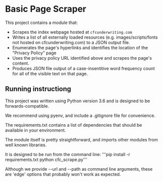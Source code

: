 # Basic Page Scraper

This project contains a module that:

- Scrapes the index webpage hosted at `cfcunderwriting.com`
- Writes a list of all externally loaded resources (e.g. images/scripts/fonts not hosted
  on cfcunderwriting.com) to a JSON output file.
- Enumerates the page's hyperlinks and identifies the location of the "Privacy Policy"
  page
- Uses the privacy policy URL identified above and scrapes the page's content.
- Produces JSON file output of a case-insentitive word frequency count for all of the visible text on that page.

## Running instructiong

This project was written using Python version 3.6 and is designed to be forwards-compatible.

We recommend using pyenv, and include a .gitignore file for convenience.

The requirements.txt contains a list of dependencies that should be available in your environment.

The module itself is pretty straightforward, and imports other modules from well known libraries.

It is designed to be run from the command line:
'''pip install -r requirements.txt
python cfc_scrape.py'''

Although we provide --url and --path as command line arguments, these are 'edge' options that probably won't work as expected.
